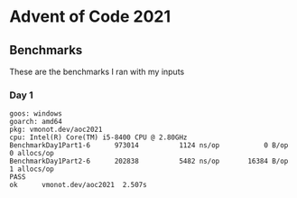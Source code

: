 # Advent of Code 2021

## Benchmarks

These are the benchmarks I ran with my inputs

### Day 1

```
goos: windows
goarch: amd64
pkg: vmonot.dev/aoc2021
cpu: Intel(R) Core(TM) i5-8400 CPU @ 2.80GHz
BenchmarkDay1Part1-6   	  973014	      1124 ns/op	       0 B/op	       0 allocs/op
BenchmarkDay1Part2-6   	  202838	      5482 ns/op	   16384 B/op	       1 allocs/op
PASS
ok  	vmonot.dev/aoc2021	2.507s
```
